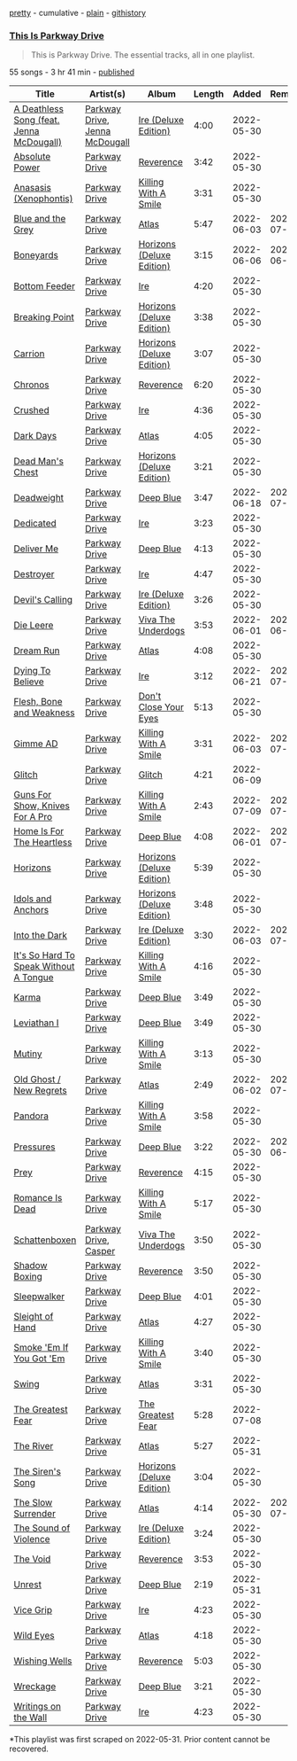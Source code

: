 [pretty](/playlists/pretty/37i9dQZF1DZ06evO0zVFVC.md) - cumulative - [plain](/playlists/plain/37i9dQZF1DZ06evO0zVFVC) - [githistory](https://github.githistory.xyz/mackorone/spotify-playlist-archive/blob/main/playlists/plain/37i9dQZF1DZ06evO0zVFVC)

### [This Is Parkway Drive](https://open.spotify.com/playlist/37i9dQZF1DZ06evO0zVFVC)

> This is Parkway Drive\. The essential tracks, all in one playlist.

55 songs - 3 hr 41 min - [published](https://open.spotify.com/playlist/6u2iDNee0h9mQQPZozV8gU)

| Title | Artist(s) | Album | Length | Added | Removed |
|---|---|---|---|---|---|
| [A Deathless Song \(feat\. Jenna McDougall\)](https://open.spotify.com/track/6V68CLsCg05KRTX1MgTC2V) | [Parkway Drive](https://open.spotify.com/artist/159qqlGwzE04xyqpfAwRLo), [Jenna McDougall](https://open.spotify.com/artist/2GlLtFW2NFh16BFIxMvIYC) | [Ire \(Deluxe Edition\)](https://open.spotify.com/album/2TecLVINEJwpDnWepQuMXr) | 4:00 | 2022-05-30 |  |
| [Absolute Power](https://open.spotify.com/track/3PBO2IOcxzIdDbpDwygejB) | [Parkway Drive](https://open.spotify.com/artist/159qqlGwzE04xyqpfAwRLo) | [Reverence](https://open.spotify.com/album/46hNwndF4Tm6D1cGr0G5zL) | 3:42 | 2022-05-30 |  |
| [Anasasis \(Xenophontis\)](https://open.spotify.com/track/7h43QeYBcQIWb2OFcspoPb) | [Parkway Drive](https://open.spotify.com/artist/159qqlGwzE04xyqpfAwRLo) | [Killing With A Smile](https://open.spotify.com/album/7J8yT8vOWAX5OxvSlcJVS1) | 3:31 | 2022-05-30 |  |
| [Blue and the Grey](https://open.spotify.com/track/0e30YEyFE4Yv1XJcPqEY3n) | [Parkway Drive](https://open.spotify.com/artist/159qqlGwzE04xyqpfAwRLo) | [Atlas](https://open.spotify.com/album/0bdtf7LHukCZbCyKMYdHXP) | 5:47 | 2022-06-03 | 2022-07-11 |
| [Boneyards](https://open.spotify.com/track/0TIef4jRYHONrw4BVvDGT0) | [Parkway Drive](https://open.spotify.com/artist/159qqlGwzE04xyqpfAwRLo) | [Horizons \(Deluxe Edition\)](https://open.spotify.com/album/4GnybptVxP8FoxVfnSjMqM) | 3:15 | 2022-06-06 | 2022-06-29 |
| [Bottom Feeder](https://open.spotify.com/track/6jQu1YuisnFu36Sof5wjym) | [Parkway Drive](https://open.spotify.com/artist/159qqlGwzE04xyqpfAwRLo) | [Ire](https://open.spotify.com/album/7712cWOELt2oQyxrlFWY8D) | 4:20 | 2022-05-30 |  |
| [Breaking Point](https://open.spotify.com/track/7nhVZs10XVluL6RKtv86q9) | [Parkway Drive](https://open.spotify.com/artist/159qqlGwzE04xyqpfAwRLo) | [Horizons \(Deluxe Edition\)](https://open.spotify.com/album/4GnybptVxP8FoxVfnSjMqM) | 3:38 | 2022-05-30 |  |
| [Carrion](https://open.spotify.com/track/0xfWKcNu13xxXQ2GT0P09M) | [Parkway Drive](https://open.spotify.com/artist/159qqlGwzE04xyqpfAwRLo) | [Horizons \(Deluxe Edition\)](https://open.spotify.com/album/4GnybptVxP8FoxVfnSjMqM) | 3:07 | 2022-05-30 |  |
| [Chronos](https://open.spotify.com/track/4oYNIBkL3n5SRR99kfGV5Z) | [Parkway Drive](https://open.spotify.com/artist/159qqlGwzE04xyqpfAwRLo) | [Reverence](https://open.spotify.com/album/46hNwndF4Tm6D1cGr0G5zL) | 6:20 | 2022-05-30 |  |
| [Crushed](https://open.spotify.com/track/2BzEsfwqucjlBSFu8s74sz) | [Parkway Drive](https://open.spotify.com/artist/159qqlGwzE04xyqpfAwRLo) | [Ire](https://open.spotify.com/album/7712cWOELt2oQyxrlFWY8D) | 4:36 | 2022-05-30 |  |
| [Dark Days](https://open.spotify.com/track/18Hju2cdvKh07eBmE4Sug5) | [Parkway Drive](https://open.spotify.com/artist/159qqlGwzE04xyqpfAwRLo) | [Atlas](https://open.spotify.com/album/0bdtf7LHukCZbCyKMYdHXP) | 4:05 | 2022-05-30 |  |
| [Dead Man's Chest](https://open.spotify.com/track/3fMvYJwGFEOKLi7EMrY8MW) | [Parkway Drive](https://open.spotify.com/artist/159qqlGwzE04xyqpfAwRLo) | [Horizons \(Deluxe Edition\)](https://open.spotify.com/album/4GnybptVxP8FoxVfnSjMqM) | 3:21 | 2022-05-30 |  |
| [Deadweight](https://open.spotify.com/track/3sLTYZzLqbV0sY9NnqL3tU) | [Parkway Drive](https://open.spotify.com/artist/159qqlGwzE04xyqpfAwRLo) | [Deep Blue](https://open.spotify.com/album/3sj64vlMjeymCV05otr8FA) | 3:47 | 2022-06-18 | 2022-07-22 |
| [Dedicated](https://open.spotify.com/track/467sEVDgETBscsn9OKJ87Q) | [Parkway Drive](https://open.spotify.com/artist/159qqlGwzE04xyqpfAwRLo) | [Ire](https://open.spotify.com/album/7712cWOELt2oQyxrlFWY8D) | 3:23 | 2022-05-30 |  |
| [Deliver Me](https://open.spotify.com/track/1OuOKS43b3pRYb9d49WrBp) | [Parkway Drive](https://open.spotify.com/artist/159qqlGwzE04xyqpfAwRLo) | [Deep Blue](https://open.spotify.com/album/3sj64vlMjeymCV05otr8FA) | 4:13 | 2022-05-30 |  |
| [Destroyer](https://open.spotify.com/track/19STBV8KgQ5TqoYbio5Ewm) | [Parkway Drive](https://open.spotify.com/artist/159qqlGwzE04xyqpfAwRLo) | [Ire](https://open.spotify.com/album/7712cWOELt2oQyxrlFWY8D) | 4:47 | 2022-05-30 |  |
| [Devil's Calling](https://open.spotify.com/track/3ysvcWkYJfyA51ieNhiKA8) | [Parkway Drive](https://open.spotify.com/artist/159qqlGwzE04xyqpfAwRLo) | [Ire \(Deluxe Edition\)](https://open.spotify.com/album/2TecLVINEJwpDnWepQuMXr) | 3:26 | 2022-05-30 |  |
| [Die Leere](https://open.spotify.com/track/1c4c8iipyUGlCbpwDvomRD) | [Parkway Drive](https://open.spotify.com/artist/159qqlGwzE04xyqpfAwRLo) | [Viva The Underdogs](https://open.spotify.com/album/5wLd53vzbBM0TIa0NmwxGb) | 3:53 | 2022-06-01 | 2022-06-12 |
| [Dream Run](https://open.spotify.com/track/5TeolAk3EbSPxafusAbL3S) | [Parkway Drive](https://open.spotify.com/artist/159qqlGwzE04xyqpfAwRLo) | [Atlas](https://open.spotify.com/album/0bdtf7LHukCZbCyKMYdHXP) | 4:08 | 2022-05-30 |  |
| [Dying To Believe](https://open.spotify.com/track/7pJoK4OQGGlTF5z7QLAFSc) | [Parkway Drive](https://open.spotify.com/artist/159qqlGwzE04xyqpfAwRLo) | [Ire](https://open.spotify.com/album/7712cWOELt2oQyxrlFWY8D) | 3:12 | 2022-06-21 | 2022-07-17 |
| [Flesh, Bone and Weakness](https://open.spotify.com/track/0cu6AGJwPrVuwFn4Kub30A) | [Parkway Drive](https://open.spotify.com/artist/159qqlGwzE04xyqpfAwRLo) | [Don't Close Your Eyes](https://open.spotify.com/album/3eocTQ5CZzOg3TSWDdjdJn) | 5:13 | 2022-05-30 |  |
| [Gimme AD](https://open.spotify.com/track/6aiL3ftGl86lXUWkYuN05E) | [Parkway Drive](https://open.spotify.com/artist/159qqlGwzE04xyqpfAwRLo) | [Killing With A Smile](https://open.spotify.com/album/7J8yT8vOWAX5OxvSlcJVS1) | 3:31 | 2022-06-03 | 2022-07-25 |
| [Glitch](https://open.spotify.com/track/35i03ZqMFb5Q3O9TAQ7XLB) | [Parkway Drive](https://open.spotify.com/artist/159qqlGwzE04xyqpfAwRLo) | [Glitch](https://open.spotify.com/album/6nUaOQGLU8xIAI5MQqHvup) | 4:21 | 2022-06-09 |  |
| [Guns For Show, Knives For A Pro](https://open.spotify.com/track/5oGajAwzolRHDD5QYEtqaU) | [Parkway Drive](https://open.spotify.com/artist/159qqlGwzE04xyqpfAwRLo) | [Killing With A Smile](https://open.spotify.com/album/7J8yT8vOWAX5OxvSlcJVS1) | 2:43 | 2022-07-09 | 2022-07-22 |
| [Home Is For The Heartless](https://open.spotify.com/track/2mvi7qtDNLuh25oOcHVEOk) | [Parkway Drive](https://open.spotify.com/artist/159qqlGwzE04xyqpfAwRLo) | [Deep Blue](https://open.spotify.com/album/3sj64vlMjeymCV05otr8FA) | 4:08 | 2022-06-01 | 2022-07-04 |
| [Horizons](https://open.spotify.com/track/2i5lnmaZ9tB8pom8Br4KS5) | [Parkway Drive](https://open.spotify.com/artist/159qqlGwzE04xyqpfAwRLo) | [Horizons \(Deluxe Edition\)](https://open.spotify.com/album/4GnybptVxP8FoxVfnSjMqM) | 5:39 | 2022-05-30 |  |
| [Idols and Anchors](https://open.spotify.com/track/4kJ5xTh1TyX7ECAOfKJ9Je) | [Parkway Drive](https://open.spotify.com/artist/159qqlGwzE04xyqpfAwRLo) | [Horizons \(Deluxe Edition\)](https://open.spotify.com/album/4GnybptVxP8FoxVfnSjMqM) | 3:48 | 2022-05-30 |  |
| [Into the Dark](https://open.spotify.com/track/46ZYSOvGGQRFC5cbEHUNKi) | [Parkway Drive](https://open.spotify.com/artist/159qqlGwzE04xyqpfAwRLo) | [Ire \(Deluxe Edition\)](https://open.spotify.com/album/2TecLVINEJwpDnWepQuMXr) | 3:30 | 2022-06-03 | 2022-07-20 |
| [It's So Hard To Speak Without A Tongue](https://open.spotify.com/track/5B1LaPTAASab9ObgycVmLl) | [Parkway Drive](https://open.spotify.com/artist/159qqlGwzE04xyqpfAwRLo) | [Killing With A Smile](https://open.spotify.com/album/7J8yT8vOWAX5OxvSlcJVS1) | 4:16 | 2022-05-30 |  |
| [Karma](https://open.spotify.com/track/5fwwWmgreaDgfmLxqOdF8f) | [Parkway Drive](https://open.spotify.com/artist/159qqlGwzE04xyqpfAwRLo) | [Deep Blue](https://open.spotify.com/album/3sj64vlMjeymCV05otr8FA) | 3:49 | 2022-05-30 |  |
| [Leviathan I](https://open.spotify.com/track/6FEkMS1Wiz5b1QLWLrbrne) | [Parkway Drive](https://open.spotify.com/artist/159qqlGwzE04xyqpfAwRLo) | [Deep Blue](https://open.spotify.com/album/3sj64vlMjeymCV05otr8FA) | 3:49 | 2022-05-30 |  |
| [Mutiny](https://open.spotify.com/track/0JhU5780ClX6njQAN21bP9) | [Parkway Drive](https://open.spotify.com/artist/159qqlGwzE04xyqpfAwRLo) | [Killing With A Smile](https://open.spotify.com/album/7J8yT8vOWAX5OxvSlcJVS1) | 3:13 | 2022-05-30 |  |
| [Old Ghost / New Regrets](https://open.spotify.com/track/0sSweTCEPskCfVx1hmiGiw) | [Parkway Drive](https://open.spotify.com/artist/159qqlGwzE04xyqpfAwRLo) | [Atlas](https://open.spotify.com/album/0bdtf7LHukCZbCyKMYdHXP) | 2:49 | 2022-06-02 | 2022-07-27 |
| [Pandora](https://open.spotify.com/track/0DvT1fJmgN0pWA7R7AlGAf) | [Parkway Drive](https://open.spotify.com/artist/159qqlGwzE04xyqpfAwRLo) | [Killing With A Smile](https://open.spotify.com/album/7J8yT8vOWAX5OxvSlcJVS1) | 3:58 | 2022-05-30 |  |
| [Pressures](https://open.spotify.com/track/3L35mWptpfTmFdYwAO0MiT) | [Parkway Drive](https://open.spotify.com/artist/159qqlGwzE04xyqpfAwRLo) | [Deep Blue](https://open.spotify.com/album/3sj64vlMjeymCV05otr8FA) | 3:22 | 2022-05-30 | 2022-06-01 |
| [Prey](https://open.spotify.com/track/7lMFAK8dv0QkWpIlZcWQlJ) | [Parkway Drive](https://open.spotify.com/artist/159qqlGwzE04xyqpfAwRLo) | [Reverence](https://open.spotify.com/album/46hNwndF4Tm6D1cGr0G5zL) | 4:15 | 2022-05-30 |  |
| [Romance Is Dead](https://open.spotify.com/track/6Q9XnZPl7qbvvYV3UBz6bP) | [Parkway Drive](https://open.spotify.com/artist/159qqlGwzE04xyqpfAwRLo) | [Killing With A Smile](https://open.spotify.com/album/7J8yT8vOWAX5OxvSlcJVS1) | 5:17 | 2022-05-30 |  |
| [Schattenboxen](https://open.spotify.com/track/0fP3R18uL3KgJabqm5Crja) | [Parkway Drive](https://open.spotify.com/artist/159qqlGwzE04xyqpfAwRLo), [Casper](https://open.spotify.com/artist/6UDhlW8uEVBBrqHS3RrKuv) | [Viva The Underdogs](https://open.spotify.com/album/5wLd53vzbBM0TIa0NmwxGb) | 3:50 | 2022-05-30 |  |
| [Shadow Boxing](https://open.spotify.com/track/0IjgnngXXRb1adm4kYVeB2) | [Parkway Drive](https://open.spotify.com/artist/159qqlGwzE04xyqpfAwRLo) | [Reverence](https://open.spotify.com/album/46hNwndF4Tm6D1cGr0G5zL) | 3:50 | 2022-05-30 |  |
| [Sleepwalker](https://open.spotify.com/track/2XZP7EIjlD75VwYcHNePYj) | [Parkway Drive](https://open.spotify.com/artist/159qqlGwzE04xyqpfAwRLo) | [Deep Blue](https://open.spotify.com/album/3sj64vlMjeymCV05otr8FA) | 4:01 | 2022-05-30 |  |
| [Sleight of Hand](https://open.spotify.com/track/4629CEGA4gQ065aiuoR32n) | [Parkway Drive](https://open.spotify.com/artist/159qqlGwzE04xyqpfAwRLo) | [Atlas](https://open.spotify.com/album/0bdtf7LHukCZbCyKMYdHXP) | 4:27 | 2022-05-30 |  |
| [Smoke 'Em If You Got 'Em](https://open.spotify.com/track/3vbplXokNSSglwXOyZtnY5) | [Parkway Drive](https://open.spotify.com/artist/159qqlGwzE04xyqpfAwRLo) | [Killing With A Smile](https://open.spotify.com/album/7J8yT8vOWAX5OxvSlcJVS1) | 3:40 | 2022-05-30 |  |
| [Swing](https://open.spotify.com/track/7EuOA3u04bWOvNw6RZQZy7) | [Parkway Drive](https://open.spotify.com/artist/159qqlGwzE04xyqpfAwRLo) | [Atlas](https://open.spotify.com/album/0bdtf7LHukCZbCyKMYdHXP) | 3:31 | 2022-05-30 |  |
| [The Greatest Fear](https://open.spotify.com/track/4djFibnNhLYGcQra97W9N1) | [Parkway Drive](https://open.spotify.com/artist/159qqlGwzE04xyqpfAwRLo) | [The Greatest Fear](https://open.spotify.com/album/7Jeto13iM7TeHsLhxeffb6) | 5:28 | 2022-07-08 |  |
| [The River](https://open.spotify.com/track/4yVgz6jQy3rshd2OJoyLuY) | [Parkway Drive](https://open.spotify.com/artist/159qqlGwzE04xyqpfAwRLo) | [Atlas](https://open.spotify.com/album/0bdtf7LHukCZbCyKMYdHXP) | 5:27 | 2022-05-31 |  |
| [The Siren's Song](https://open.spotify.com/track/6EhCOo20iD7JSvMP7fty7n) | [Parkway Drive](https://open.spotify.com/artist/159qqlGwzE04xyqpfAwRLo) | [Horizons \(Deluxe Edition\)](https://open.spotify.com/album/4GnybptVxP8FoxVfnSjMqM) | 3:04 | 2022-05-30 |  |
| [The Slow Surrender](https://open.spotify.com/track/18pix4twyWpotDwCBmdpsC) | [Parkway Drive](https://open.spotify.com/artist/159qqlGwzE04xyqpfAwRLo) | [Atlas](https://open.spotify.com/album/0bdtf7LHukCZbCyKMYdHXP) | 4:14 | 2022-05-30 | 2022-07-04 |
| [The Sound of Violence](https://open.spotify.com/track/0M642wngTpDSoUTf6SYnSh) | [Parkway Drive](https://open.spotify.com/artist/159qqlGwzE04xyqpfAwRLo) | [Ire \(Deluxe Edition\)](https://open.spotify.com/album/2TecLVINEJwpDnWepQuMXr) | 3:24 | 2022-05-30 |  |
| [The Void](https://open.spotify.com/track/5znIVOv7RucpCHGkbonySq) | [Parkway Drive](https://open.spotify.com/artist/159qqlGwzE04xyqpfAwRLo) | [Reverence](https://open.spotify.com/album/46hNwndF4Tm6D1cGr0G5zL) | 3:53 | 2022-05-30 |  |
| [Unrest](https://open.spotify.com/track/79e7Mpm2SLGmlxpGgjoWKr) | [Parkway Drive](https://open.spotify.com/artist/159qqlGwzE04xyqpfAwRLo) | [Deep Blue](https://open.spotify.com/album/3sj64vlMjeymCV05otr8FA) | 2:19 | 2022-05-31 |  |
| [Vice Grip](https://open.spotify.com/track/0AHHDAHFRaT82UVw5fMr1R) | [Parkway Drive](https://open.spotify.com/artist/159qqlGwzE04xyqpfAwRLo) | [Ire](https://open.spotify.com/album/7712cWOELt2oQyxrlFWY8D) | 4:23 | 2022-05-30 |  |
| [Wild Eyes](https://open.spotify.com/track/4G8EhnfKvBQVlOJ4xXCHpQ) | [Parkway Drive](https://open.spotify.com/artist/159qqlGwzE04xyqpfAwRLo) | [Atlas](https://open.spotify.com/album/0bdtf7LHukCZbCyKMYdHXP) | 4:18 | 2022-05-30 |  |
| [Wishing Wells](https://open.spotify.com/track/6Fqdip4cWZEFwtmdhX9iNq) | [Parkway Drive](https://open.spotify.com/artist/159qqlGwzE04xyqpfAwRLo) | [Reverence](https://open.spotify.com/album/46hNwndF4Tm6D1cGr0G5zL) | 5:03 | 2022-05-30 |  |
| [Wreckage](https://open.spotify.com/track/0gMREA9nAh1RD7TZ6WmQA5) | [Parkway Drive](https://open.spotify.com/artist/159qqlGwzE04xyqpfAwRLo) | [Deep Blue](https://open.spotify.com/album/3sj64vlMjeymCV05otr8FA) | 3:21 | 2022-05-30 |  |
| [Writings on the Wall](https://open.spotify.com/track/4gkl7JKIBa2aM18Vm6tfAp) | [Parkway Drive](https://open.spotify.com/artist/159qqlGwzE04xyqpfAwRLo) | [Ire](https://open.spotify.com/album/7712cWOELt2oQyxrlFWY8D) | 4:23 | 2022-05-30 |  |

\*This playlist was first scraped on 2022-05-31. Prior content cannot be recovered.
